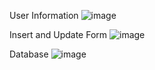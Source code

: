 User Information
![image](https://github.com/thilinaruwan112/inten-test/assets/106557565/a93b6c8f-5c62-4afc-8671-70382654add3)

Insert and Update Form
![image](https://github.com/thilinaruwan112/inten-test/assets/106557565/8fdefe5f-1803-4d5f-9029-d74d4cd19ace)

Database
![image](https://github.com/thilinaruwan112/inten-test/assets/106557565/a5347067-5a19-4111-8fa5-bae138b7983c)
